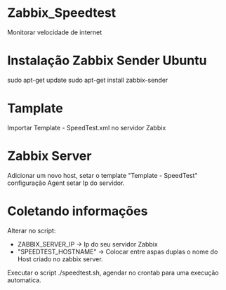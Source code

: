 # Zabbix_Speedtest
Monitorar velocidade de internet 

# Instalação Zabbix Sender Ubuntu
sudo apt-get update
sudo apt-get install zabbix-sender

# Tamplate 
Importar Template - SpeedTest.xml no servidor Zabbix 

# Zabbix Server
Adicionar um novo host, setar o template "Template - SpeedTest" configuração Agent setar Ip do servidor. 

# Coletando informações
Alterar no script:

- ZABBIX_SERVER_IP -> Ip do seu servidor Zabbix
- "SPEEDTEST_HOSTNAME" -> Colocar entre aspas duplas o nome do Host criado no zabbix server. 

Executar o script ./speedtest.sh, agendar no crontab para uma execução automatica. 


